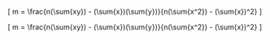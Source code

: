 \[ m = \frac{n(\sum{xy}) - (\sum{x})(\sum{y})}{n(\sum{x^2}) - (\sum{x})^2} \]

\[ m = \frac{n(\sum{xy}) - (\sum{x})(\sum{y})}{n(\sum{x^2}) - (\sum{x})^2} \]